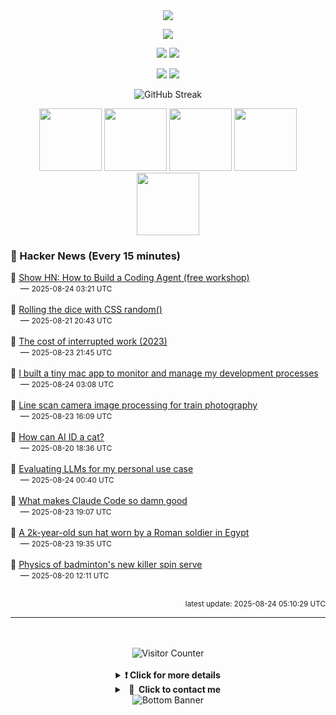 <div align="center">
  <img src="https://readme-typing-svg.herokuapp.com?font=Fira+Code&weight=600&size=19&duration=3000&pause=1000&color=F7931A&center=true&vCenter=true&width=600&lines=%F0%9F%91%8B+Hi+%2C++I'm+(+Esmaeil+Asadi+%3C%3D%3E+%D8%A7%D8%B3%D9%80%D9%85%D9%80%D8%A7%D8%B9%D9%80%DB%8C%D9%80%D9%84+%D8%A7%D8%B3%D9%80%D8%AF%DB%8C+)"/>
</div>

<p align="center">
  <img src="http://github-profile-summary-cards.vercel.app/api/cards/profile-details?username=Null-Err0r&theme=gruvbox" />
</p>
<p align="center">
  <img src="http://github-profile-summary-cards.vercel.app/api/cards/repos-per-language?username=Null-Err0r&theme=gruvbox" />
  <img src="http://github-profile-summary-cards.vercel.app/api/cards/most-commit-language?username=Null-Err0r&theme=gruvbox" />
</p>
<p align="center">
  <img src="http://github-profile-summary-cards.vercel.app/api/cards/stats?username=Null-Err0r&theme=gruvbox" />
  <img src="http://github-profile-summary-cards.vercel.app/api/cards/productive-time?username=Null-Err0r&theme=gruvbox&utcOffset=8" />
</p>
<div align="center">
  <img src="https://streak-stats.demolab.com/?user=null-err0r&theme=gruvbox" alt="GitHub Streak" />
</div>

  <tr>
      <p align="center">
          <img src="https://img.shields.io/badge/Linux-d65d0e?style=for-the-badge&logo=linux&logoColor=282828" width="100"/>
           <img src="https://img.shields.io/badge/Rust-d65d0e?style=for-the-badge&logo=rust&logoColor=white&labelColor=282828" width="100"/>
           <img src="https://img.shields.io/badge/Python-d65d0e?style=for-the-badge&logo=python&logoColor=282828" width="100"/>
           <img src="https://img.shields.io/badge/Android-d65d0e?style=for-the-badge&logo=android&logoColor=282828" width="100"/>
           <img src="https://img.shields.io/badge/JavaScript-d65d0e?style=for-the-badge&logo=javascript&logoColor=282828" width="100"/>
      </p>
  </tr>

### 📰 Hacker News (Every 15 minutes)

<!-- HACKER_NEWS_START -->
🔹 <a href='https://ghuntley.com/agent/' target='_blank' rel='noopener noreferrer'>Show HN: How to Build a Coding Agent (free workshop)</a><br>&nbsp;&nbsp;&nbsp;&nbsp;— <small>2025-08-24 03:21 UTC</small><br><br>
🔹 <a href='https://webkit.org/blog/17285/rolling-the-dice-with-css-random/' target='_blank' rel='noopener noreferrer'>Rolling the dice with CSS random()</a><br>&nbsp;&nbsp;&nbsp;&nbsp;— <small>2025-08-21 20:43 UTC</small><br><br>
🔹 <a href='https://blog.oberien.de/2023/11/05/23-minutes-15-seconds.html' target='_blank' rel='noopener noreferrer'>The cost of interrupted work (2023)</a><br>&nbsp;&nbsp;&nbsp;&nbsp;— <small>2025-08-23 21:45 UTC</small><br><br>
🔹 <a href='https://github.com/kagehq/port-kill' target='_blank' rel='noopener noreferrer'>I built a tiny mac app to monitor and manage my development processes</a><br>&nbsp;&nbsp;&nbsp;&nbsp;— <small>2025-08-24 03:08 UTC</small><br><br>
🔹 <a href='https://daniel.lawrence.lu/blog/y2025m09d21/' target='_blank' rel='noopener noreferrer'>Line scan camera image processing for train photography</a><br>&nbsp;&nbsp;&nbsp;&nbsp;— <small>2025-08-23 16:09 UTC</small><br><br>
🔹 <a href='https://www.quantamagazine.org/how-can-ai-id-a-cat-an-illustrated-guide-20250430/' target='_blank' rel='noopener noreferrer'>How can AI ID a cat?</a><br>&nbsp;&nbsp;&nbsp;&nbsp;— <small>2025-08-20 18:36 UTC</small><br><br>
🔹 <a href='https://darkcoding.net/software/personal-ai-evals-aug-2025/' target='_blank' rel='noopener noreferrer'>Evaluating LLMs for my personal use case</a><br>&nbsp;&nbsp;&nbsp;&nbsp;— <small>2025-08-24 00:40 UTC</small><br><br>
🔹 <a href='https://minusx.ai/blog/decoding-claude-code/' target='_blank' rel='noopener noreferrer'>What makes Claude Code so damn good</a><br>&nbsp;&nbsp;&nbsp;&nbsp;— <small>2025-08-23 19:07 UTC</small><br><br>
🔹 <a href='https://www.smithsonianmag.com/smart-news/a-2000-year-old-sun-hat-worn-by-a-roman-soldier-in-egypt-goes-on-view-after-a-century-in-storage-180987192/' target='_blank' rel='noopener noreferrer'>A 2k-year-old sun hat worn by a Roman soldier in Egypt</a><br>&nbsp;&nbsp;&nbsp;&nbsp;— <small>2025-08-23 19:35 UTC</small><br><br>
🔹 <a href='https://arstechnica.com/science/2025/08/physics-of-badmintons-new-killer-spin-serve/' target='_blank' rel='noopener noreferrer'>Physics of badminton's new killer spin serve</a><br>&nbsp;&nbsp;&nbsp;&nbsp;— <small>2025-08-20 12:11 UTC</small><br><br>
<!-- HACKER_NEWS_END -->

<p align="right"><small>latest update: 
<!-- HACKER_NEWS_LAST_UPDATED -->2025-08-24 05:10:29 UTC<!-- /HACKER_NEWS_LAST_UPDATED -->
</small></p>

<hr>

<div align="center">
  <br> </br>
  <img src="https://ghvc.kabelkultur.se/?username=null-err0r&abbreviated=true&color=ff5500&label=%E2%81%AE%20%E2%81%AE%E2%81%AE%20%E2%81%AE%E2%81%AE%20%20%F0%9F%91%80%20%E2%81%AE%20%E2%81%AE%E2%81%AE%20%E2%81%AE%E2%81%AEVisitor%E2%81%AE%20%E2%81%AE%E2%81%AE%20%E2%81%AE%E2%81%AE%20%F0%9F%91%80%E2%81%AE%20%E2%81%AE%E2%81%AE%20%E2%81%AE%E2%81%AE%E2%81%AE%20%E2%81%AE%E2%81%AE%20%E2%81%AE%E2%81%AE⁮⁮" alt="Visitor Counter" />
  <br> </br>
</div>
<details align="center">
<summary> <b> ❗️ Click for more details</b> </summary>
<br>
<div align="center">
  <a href="https://next.ossinsight.io/widgets/official/analyze-user-contribution-time-distribution?user_id=19436819&period=all_times" target="_blank" style="display: block;">
    <picture>
      <source media="(prefers-color-scheme: dark)" srcset="https://next.ossinsight.io/widgets/official/analyze-user-contribution-time-distribution/thumbnail.png?user_id=19436819&period=all_times&image_size=auto&color_scheme=dark" width="700" height="auto">
      <img alt="Contribution Time Distribution" src="https://next.ossinsight.io/widgets/official/analyze-user-contribution-time-distribution/thumbnail.png?user_id=19436819&period=all_times&image_size=auto&color_scheme=dark" width="700" height="auto">
    </picture>
  </a>
</div>
<div align="center">
  <a href="https://next.ossinsight.io/widgets/official/compose-user-dashboard-stats?user_id=19436819" target="_blank" style="display: block;">
    <picture>
      <source media="(prefers-color-scheme: dark)" srcset="https://next.ossinsight.io/widgets/official/compose-user-dashboard-stats/thumbnail.png?user_id=19436819&image_size=auto&color_scheme=dark" width="700" height="auto">
      <img alt="Dashboard Stats" src="https://next.ossinsight.io/widgets/official/compose-user-dashboard-stats/thumbnail.png?user_id=19436819&image_size=auto&color_scheme=dark" width="700" height="auto">
    </picture>
  </a>
</div>
<div align="center">
  <a href="https://next.ossinsight.io/widgets/official/compose-org-activity-map?activity=stars&role=stars&owner_id=19436819&period=past_12_months" target="_blank" style="display: block;">
    <picture>
      <source media="(prefers-color-scheme: dark)" srcset="https://next.ossinsight.io/widgets/official/compose-org-activity-map/thumbnail.png?activity=stars&role=stars&owner_id=19436819&period=past_12_months&image_size=4x7&color_scheme=dark" width="700" height="auto">
      <img alt="Geographical Distribution" src="https://next.ossinsight.io/widgets/official/compose-org-activity-map/thumbnail.png?activity=stars&role=stars&owner_id=19436819&period=past_12_months&image_size=4x7&color_scheme=dark" width="700" height="auto">
    </picture>
  </a>
</div>
<div align="center">
  <img src="https://github-readme-activity-graph.vercel.app/graph?username=Null-Err0r&theme=gruvbox" alt="Activity Graph" />
</div>
<br>
</details>
<details align="center">
<summary> <b>  💬  Click to contact me</b> </summary>
<br>
<div align="center">
  <br><br>
  <a href="https://t.me/NullError_ir" target="_blank">
    <img src="https://img.shields.io/badge/Telegram-black?style=for-the-badge&logo=Telegram" alt="Telegram" />
  </a>
</div>
<br>
</details>
<div align="center">
  <img src="https://raw.githubusercontent.com/Trilokia/Trilokia/379277808c61ef204768a61bbc5d25bc7798ccf1/bottom_header.svg" alt="Bottom Banner" />
</div>



